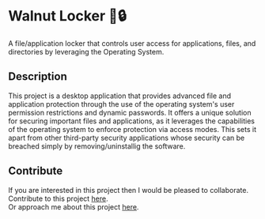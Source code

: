 # Walnut Locker 🌰🔒
A file/application locker that controls user access for applications, files, and directories by leveraging the Operating System.

## Description
This project is a desktop application that provides advanced file and application protection through the use of the operating system's user permission restrictions and dynamic passwords. It offers a unique solution for securing important files and applications, as it leverages the capabilities of the operating system to enforce protection via access modes. This sets it apart from other third-party security applications whose security can be breached simply by removing/uninstallig the software.

## Contribute
If you are interested in this project then I would be pleased to collaborate.  
Contribute to this project [here](https://github.com/NehalH/Walnut-Locker).  
Or approach me about this project [here](https://nehalh.github.io/portfolio/).
